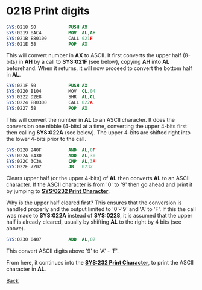 # 0218 Print digits

```nasm
SYS:0218 50            PUSH	AX
SYS:0219 8AC4          MOV	AL,AH
SYS:021B E80100        CALL	021F
SYS:021E 58            POP	AX
```

This will convert number in **AX** to ASCII. It first converts the upper half (8-bits) in **AH** by a call to **SYS:021F** (see below), copying **AH** into **AL** beforehand. When it returns, it will now proceed to convert the bottom half in **AL**.

```nasm
SYS:021F 50            PUSH	AX
SYS:0220 B104          MOV	CL,04
SYS:0222 D2E8          SHR	AL,CL
SYS:0224 E80300        CALL	022A
SYS:0227 58            POP	AX
```

This will convert the number in **AL** to an ASCII character. It does the conversion one nibble (4-bits) at a time, converting the upper 4-bits first then calling **SYS:022A** (see below). The upper 4-bits are shifted right into the lower 4-bits prior to the call.

```nasm
SYS:0228 240F          AND	AL,0F
SYS:022A 0430          ADD	AL,30
SYS:022C 3C3A          CMP	AL,3A
SYS:022E 7202          JB	0232
```

Clears upper half (or the upper 4-bits) of **AL** then converts **AL** to an ASCII character. If the ASCII character is from '0' to '9' then go ahead and print it by jumping to **[SYS:0232 Print Character](0232-PRINT-CHAR.md)**. 

Why is the upper half cleared first? This ensures that the conversion is handled properly and the output limited to '0'-'9' and 'A' to 'F'. If this the call was made to **SYS:022A** instead of **SYS:0228**, it is assumed that the upper half is already cleared, usually by shifting **AL** to the right by 4 bits (see above).

```nasm
SYS:0230 0407          ADD	AL,07
```

This convert ASCII digits above '9' to 'A' - 'F'.

From here, it continues into the **[SYS:232 Print Character](0232-PRINT-CHAR.md)**, to print the ASCII character in **AL**.

[Back](../README.md)
